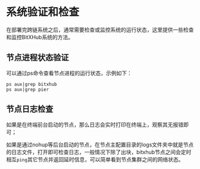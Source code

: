 # 系统验证和检查

在部署完跨链系统之后，通常需要检查或监控系统的运行状态，这里提供一些检查和监控BitXHub系统的方法。

## 节点进程状态验证

可以通过ps命令查看节点进程的运行状态，示例如下：

```
ps aux|grep bitxhub
ps aux|grep pier
```

## 节点日志检查

如果是在终端前台启动的节点，那么日志会实时打印在终端上，观察其无报错即可；

如果是通过nohup等后台启动的节点，在节点主配置目录的logs文件夹中就是节点的日志文件，打开即可检查日志，一般情况下除了出块，bitxhub节点之间会定时相互`ping`其它节点并返回延时信息，可以简单看到节点集群之间的网络状态。

